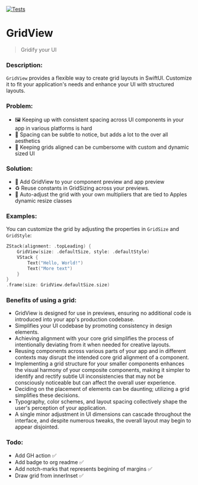 [![Tests](https://github.com/sentryco/GridView/actions/workflows/Tests.yml/badge.svg)](https://github.com/sentryco/GridView/actions/workflows/Tests.yml)

# GridView

> Gridify your UI

### Description:
`GridView` provides a flexible way to create grid layouts in SwiftUI. Customize it to fit your application's needs and enhance your UI with structured layouts.

### Problem: 
- 🖼️ Keeping up with consistent spacing across UI components in your app in various platforms is hard
- 🫣 Spacing can be subtle to notice, but adds a lot to the over all aesthetics
- 🥵 Keeping grids aligned can be cumbersome with custom and dynamic sized UI

### Solution: 
- 📐 Add GridView to your component preview and app preview
- ♻️ Reuse constants in GridSizing across your previews. 
- 🤖 Auto-adjust the grid with your own multipliers that are tied to Apples dynamic resize classes


### Examples:

You can customize the grid by adjusting the properties in `GridSize` and `GridStyle`:

```swift
ZStack(alignment: .topLeading) {
    GridView(size: .defaultSize, style: .defaultStyle)
    VStack {
        Text("Hello, World!")
        Text("More text")
    }
}
.frame(size: GridView.defaultSize.size)
```

### Benefits of using a grid: 
- GridView is designed for use in previews, ensuring no additional code is introduced into your app's production codebase.
- Simplifies your UI codebase by promoting consistency in design elements.
- Achieving alignment with your core grid simplifies the process of intentionally deviating from it when needed for creative layouts.
- Reusing components across various parts of your app and in different contexts may disrupt the intended core grid alignment of a component.
- Implementing a grid structure for your smaller components enhances the visual harmony of your composite components, making it simpler to identify and rectify subtle UI inconsistencies that may not be consciously noticeable but can affect the overall user experience.
- Deciding on the placement of elements can be daunting; utilizing a grid simplifies these decisions.
- Typography, color schemes, and layout spacing collectively shape the user's perception of your application.
- A single minor adjustment in UI dimensions can cascade throughout the interface, and despite numerous tweaks, the overall layout may begin to appear disjointed.

### Todo: 
- Add GH action ✅
- Add badge to org readme ✅
- Add notch-marks that represents begining of margins ✅
- Draw grid from innerInset ✅
